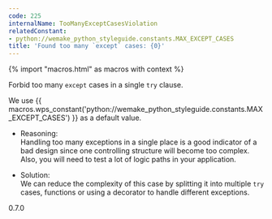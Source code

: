 ```yaml
---
code: 225
internalName: TooManyExceptCasesViolation
relatedConstant:
- python://wemake_python_styleguide.constants.MAX_EXCEPT_CASES
title: 'Found too many `except` cases: {0}'
---
```


{% import "macros.html" as macros with context %}

Forbid too many `except` cases in a single `try` clause.

We use {{ macros.wps_constant('python://wemake_python_styleguide.constants.MAX_EXCEPT_CASES') }} as a
default value.

  - Reasoning:  
    Handling too many exceptions in a single place is a good indicator
    of a bad design since one controlling structure will become too
    complex. Also, you will need to test a lot of logic paths in your
    application.

  - Solution:  
    We can reduce the complexity of this case by splitting it into
    multiple `try` cases, functions or using a decorator to handle
    different exceptions.

<div class="versionadded">

0.7.0

</div>